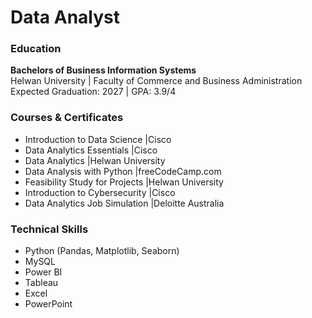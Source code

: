 # Data Analyst

### Education
**Bachelors of Business Information Systems**\
Helwan University | Faculty of Commerce and Business Administration  
Expected Graduation: 2027 | GPA: 3.9/4 

### Courses & Certificates

+ Introduction to Data Science |Cisco
+ Data Analytics Essentials |Cisco
+ Data Analytics |Helwan University
+ Data Analysis with Python |freeCodeCamp.com
+ Feasibility Study for Projects |Helwan University
+ Introduction to Cybersecurity |Cisco
+ Data Analytics Job Simulation |Deloitte Australia
### Technical Skills

+ Python (Pandas, Matplotlib, Seaborn)
+ MySQL
+ Power BI
+ Tableau
+ Excel
+ PowerPoint
